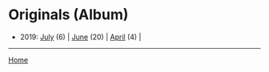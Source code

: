 # Originals (Album)

  * 2019: 
      [July](./originals-album-2019-07.md) (6) | 
      [June](./originals-album-2019-06.md) (20) | 
      [April](./originals-album-2019-04.md) (4) | 

----

[Home](../)
